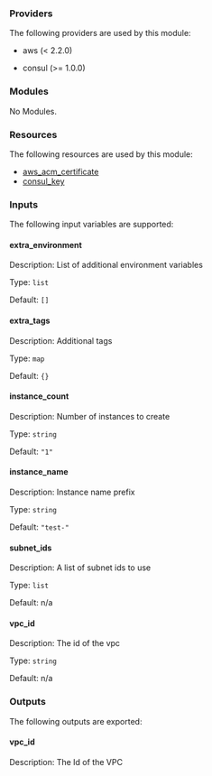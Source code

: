 ### Providers

The following providers are used by this module:

- aws (< 2.2.0)

- consul (>= 1.0.0)

### Modules

No Modules.

### Resources

The following resources are used by this module:

- [aws_acm_certificate](https://registry.terraform.io/providers/hashicorp/aws/latest/docs/data-sources/acm_certificate)
- [consul_key](https://registry.terraform.io/providers/hashicorp/consul/latest/docs/data-sources/key)

### Inputs

The following input variables are supported:

#### extra\_environment

Description: List of additional environment variables

Type: `list`

Default: `[]`

#### extra\_tags

Description: Additional tags

Type: `map`

Default: `{}`

#### instance\_count

Description: Number of instances to create

Type: `string`

Default: `"1"`

#### instance\_name

Description: Instance name prefix

Type: `string`

Default: `"test-"`

#### subnet\_ids

Description: A list of subnet ids to use

Type: `list`

Default: n/a

#### vpc\_id

Description: The id of the vpc

Type: `string`

Default: n/a

### Outputs

The following outputs are exported:

#### vpc\_id

Description: The Id of the VPC
